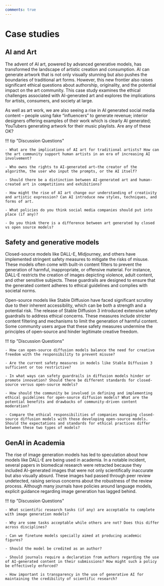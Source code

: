 ```yaml
---
comments: true
---
```


# Case studies

## AI and Art
The advent of AI art, powered by advanced generative models, has transformed the landscape of artistic creation and consumption. AI can generate artwork that is not only visually stunning but also pushes the boundaries of traditional art forms. However, this new frontier also raises significant ethical questions about authorship, originality, and the potential impact on the art community. This case study examines the ethical challenges associated with AI-generated art and explores the implications for artists, consumers, and society at large.

As well as art work, we are also seeing a rise in AI generated social media content – people using fake “influencers” to generate revenue; interior designers offering examples of their work which is clearly AI generated; YouTubers generating artwork for their music playlists. Are any of these OK?

!!! tip "Discussion Questions"

    - What are the implications of AI art for traditional artists? How can the art community support human artists in an era of increasing AI involvement?

    - Who owns the rights to AI-generated art—the creator of the algorithm, the user who input the prompts, or the AI itself?

    - Should there be a distinction between AI-generated art and human-created art in competitions and exhibitions?

    - How might the rise of AI art change our understanding of creativity and artistic expression? Can AI introduce new styles, techniques, and forms of art.

    - What policies do you think social media companies should put into place (if any)?

    - Do you think there is a difference between art generated by closed vs open source models?


## Safety and generative models
Closed-source models like DALL-E, Midjourney, and others have implemented stringent safety measures to mitigate the risks of misuse. These models often come with built-in content filters to prevent the generation of harmful, inappropriate, or offensive material. For instance, DALL-E restricts the creation of images depicting violence, adult content, and other sensitive subjects. These guardrails are designed to ensure that the generated content adheres to ethical guidelines and complies with societal norms.

Open-source models like Stable Diffusion have faced significant scrutiny due to their inherent accessibility, which can be both a strength and a potential risk. The release of Stable Diffusion 3 introduced extensive safety guardrails to address ethical concerns. These measures include stricter content filtering and mechanisms to limit the generation of harmful content. Some community users argue that these safety measures undermine the principles of open-source and hinder legitimate creative freedom.

!!! tip "Discussion Questions"

    - How can open-source diffusion models balance the need for creative freedom with the responsibility to prevent misuse?

    - Are the current safety measures in models like Stable Diffusion 3 sufficient or too restrictive? 

    - In what ways can safety guardrails in diffusion models hinder or promote innovation? Should there be different standards for closed-source versus open-source models?

    - How should the community be involved in defining and implementing ethical guidelines for open-source diffusion models? What are the potential benefits and drawbacks of community-driven content moderation?

    - Compare the ethical responsibilities of companies managing closed-source diffusion models with those developing open-source models. Should the expectations and standards for ethical practices differ between these two types of models?


## GenAI in Academia
The rise of image generation models has led to speculation about how models like DALL-E are being used in academia. In a notable incident, several papers in biomedical research were retracted because they included AI-generated images that were not only scientifically inaccurate but also visually absurd. These images had passed through peer review undetected, raising serious concerns about the robustness of the review process. Although many journals have policies around language models, explicit guidance regarding image generation has lagged behind.


!!! tip "Discussion Questions"

    - What scientific research tasks (if any) are acceptable to complete with image generation models?

    - Why are some tasks acceptable while others are not? Does this differ across disciplines?

    - Can we finetune models specially aimed at producing academic figures?

    - Should the model be credited as an author?

    - Should journals require a declaration from authors regarding the use of AI-generated content in their submissions? How might such a policy be effectively enforced?

    - How important is transparency in the use of generative AI for maintaining the credibility of scientific research?